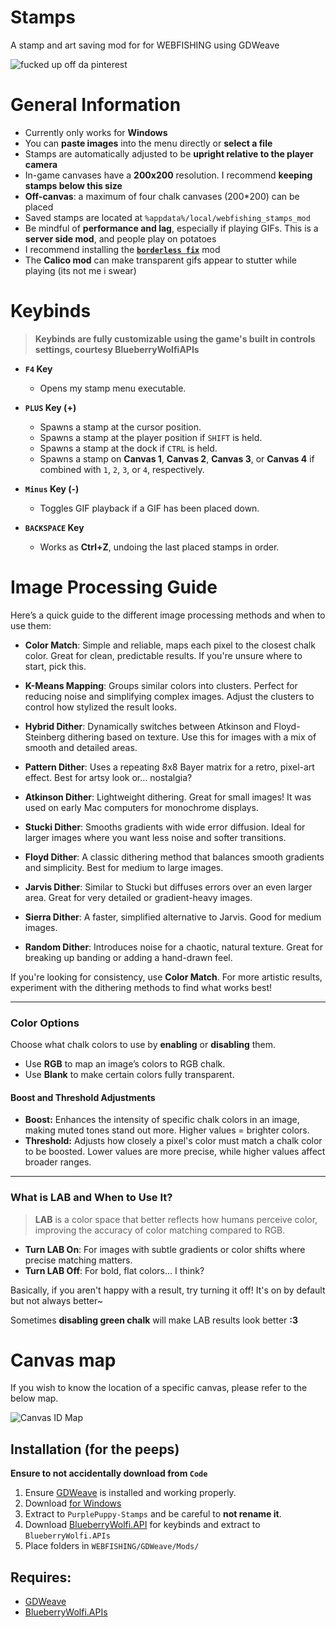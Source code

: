 # Stamps
A stamp and art saving mod for for WEBFISHING using GDWeave

<p align="left">
  <img src="https://raw.githubusercontent.com/unpaid-intern/StampMod/main/README.png" alt="fucked up off da pinterest"/>
</p>



# General Information
- Currently only works for **Windows**
- You can **paste images** into the menu directly or **select a file**
- Stamps are automatically adjusted to be **upright relative to the player camera**
- In-game canvases have a **200x200** resolution. I recommend **keeping stamps below this size**
- **Off-canvas**: a maximum of four chalk canvases (200*200) can be placed
- Saved stamps are located at `%appdata%/local/webfishing_stamps_mod`
- Be mindful of **performance and lag**, especially if playing GIFs. This is a **server side mod**, and people play on potatoes
- I recommend installing the [**`borderless fix`**](https://thunderstore.io/c/webfishing/p/dragonostic/BorderlessFix/) mod
- The **Calico mod** can make transparent gifs appear to stutter while playing (its not me i swear)



# Keybinds
> **Keybinds are fully customizable using the game's built in controls settings, courtesy BlueberryWolfiAPIs**

- **`F4` Key**  
  - Opens my stamp menu executable.

- **`PLUS` Key (+)**  
  - Spawns a stamp at the cursor position.
  - Spawns a stamp at the player position if `SHIFT` is held.
  - Spawns a stamp at the dock if `CTRL` is held.
  - Spawns a stamp on **Canvas 1**, **Canvas 2**, **Canvas 3**, or **Canvas 4** if combined with `1`, `2`, `3`, or `4`, respectively.

- **`Minus` Key (-)**  
  - Toggles GIF playback if a GIF has been placed down.

- **`BACKSPACE` Key**  
  - Works as **Ctrl+Z**, undoing the last placed stamps in order.




# Image Processing Guide

Here’s a quick guide to the different image processing methods and when to use them:

- **Color Match**: Simple and reliable, maps each pixel to the closest chalk color. Great for clean, predictable results. If you're unsure where to start, pick this.

- **K-Means Mapping**: Groups similar colors into clusters. Perfect for reducing noise and simplifying complex images. Adjust the clusters to control how stylized the result looks.

- **Hybrid Dither**: Dynamically switches between Atkinson and Floyd-Steinberg dithering based on texture. Use this for images with a mix of smooth and detailed areas.

- **Pattern Dither**: Uses a repeating 8x8 Bayer matrix for a retro, pixel-art effect. Best for artsy look or... nostalgia?

- **Atkinson Dither**: Lightweight dithering. Great for small images! It was used on early Mac computers for monochrome displays.

- **Stucki Dither**: Smooths gradients with wide error diffusion. Ideal for larger images where you want less noise and softer transitions.

- **Floyd Dither**: A classic dithering method that balances smooth gradients and simplicity. Best for medium to large images.

- **Jarvis Dither**: Similar to Stucki but diffuses errors over an even larger area. Great for very detailed or gradient-heavy images.

- **Sierra Dither**: A faster, simplified alternative to Jarvis. Good for medium images.

- **Random Dither**: Introduces noise for a chaotic, natural texture. Great for breaking up banding or adding a hand-drawn feel.

If you're looking for consistency, use **Color Match**. For more artistic results, experiment with the dithering methods to find what works best!

---

### **Color Options**

Choose what chalk colors to use by **enabling** or **disabling** them.

- Use **RGB** to map an image’s colors to RGB chalk.  
- Use **Blank** to make certain colors fully transparent.

#### **Boost and Threshold Adjustments**
- **Boost:** Enhances the intensity of specific chalk colors in an image, making muted tones stand out more. Higher values = brighter colors.  
- **Threshold:** Adjusts how closely a pixel's color must match a chalk color to be boosted. Lower values are more precise, while higher values affect broader ranges.

---

### **What is LAB and When to Use It?**

>**LAB** is a color space that better reflects how humans perceive color, improving the accuracy of color matching compared to RGB.

- **Turn LAB On**: For images with subtle gradients or color shifts where precise matching matters.  
- **Turn LAB Off**: For bold, flat colors... I think?

Basically, if you aren't happy with a result, try turning it off! It's on by default but not always better~

Sometimes **disabling green chalk** will make LAB results look better **:3**




# Canvas map
If you wish to know the location of a specific canvas, please refer to the below map.
<p align="left">
  <img src="https://github.com/unpaid-intern/StampMod/blob/main/MAP.png?raw=true" alt="Canvas ID Map"/>
</p>



## Installation (for the peeps)
**Ensure to not accidentally download from `Code`**
1. Ensure [GDWeave](https://github.com/NotNite/GDWeave) is installed and working properly.
2. Download [for Windows](https://github.com/unpaid-intern/StampMod/releases/download/PurplePuppy-Stamps/PurplePuppy-Stamps.zip)
3. Extract to `PurplePuppy-Stamps` and be careful to **not rename it**.
4. Download [BlueberryWolfi.API](https://github.com/BlueberryWolf/APIs/releases/latest/download/BlueberryWolfi.APIs.zip) for keybinds and extract to `BlueberryWolfi.APIs`
5. Place folders in `WEBFISHING/GDWeave/Mods/`

## Requires:
- [GDWeave](https://github.com/NotNite/GDWeave/tree/main)
- [BlueberryWolfi.APIs](https://github.com/BlueberryWolf/APIs)
